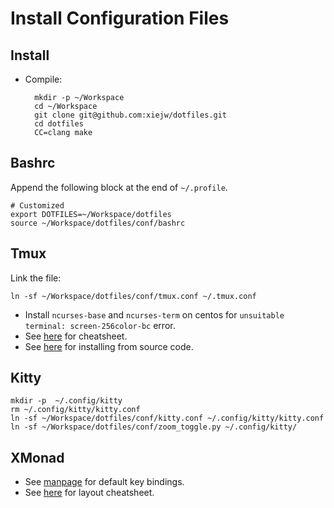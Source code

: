 # Install Configuration Files

## Install

- Compile:

        mkdir -p ~/Workspace
        cd ~/Workspace
        git clone git@github.com:xiejw/dotfiles.git
        cd dotfiles
        CC=clang make

## Bashrc

Append the following block at the end of `~/.profile`.

    # Customized
    export DOTFILES=~/Workspace/dotfiles
    source ~/Workspace/dotfiles/conf/bashrc

## Tmux

Link the file:

    ln -sf ~/Workspace/dotfiles/conf/tmux.conf ~/.tmux.conf

- Install `ncurses-base` and `ncurses-term` on centos for `unsuitable terminal: screen-256color-bc` error.
- See [here](doc/tmux.md#tmux-cheatsheet) for cheatsheet.
- See [here](doc/tmux.md#install) for installing from source code.

## Kitty

    mkdir -p  ~/.config/kitty
    rm ~/.config/kitty/kitty.conf
    ln -sf ~/Workspace/dotfiles/conf/kitty.conf ~/.config/kitty/kitty.conf
    ln -sf ~/Workspace/dotfiles/conf/zoom_toggle.py ~/.config/kitty/

## XMonad

- See [manpage](https://xmonad.org/manpage.html) for default key bindings.
- See [here](doc/xmonad_cheatsheet.md) for layout cheatsheet.

